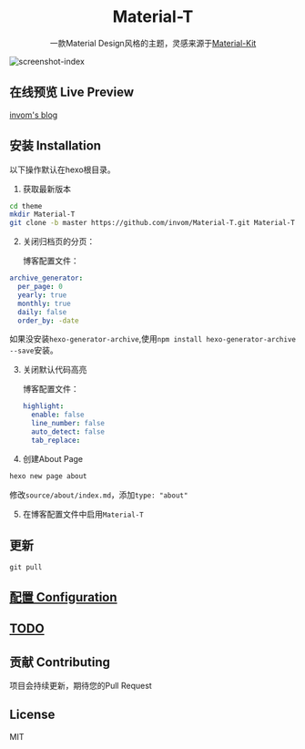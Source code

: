 <h1 align="center">Material-T</h1>

<p align="center">一款Material Design风格的主题，灵感来源于<a href="https://github.com/creativetimofficial/material-kit">Material-Kit</a></p>

![screenshot-index](https://github.com/invom/Material-T/raw/master/screenshot-index.png)


## 在线预览 Live Preview

[invom's blog](https://invom.cc)

## 安装 Installation
以下操作默认在hexo根目录。

1. 获取最新版本
```bash
cd theme
mkdir Material-T
git clone -b master https://github.com/invom/Material-T.git Material-T
```

2. 关闭归档页的分页：

   博客配置文件：
```yml
archive_generator:
  per_page: 0  
  yearly: true
  monthly: true
  daily: false
  order_by: -date
```
如果没安装`hexo-generator-archive`,使用`npm install hexo-generator-archive --save`安装。

3. 关闭默认代码高亮

   博客配置文件：

   ```yml
   highlight:
     enable: false
     line_number: false
     auto_detect: false
     tab_replace:
   ```

4. 创建About Page
```bash
hexo new page about
```

修改`source/about/index.md`，添加`type: "about"`

5. 在博客配置文件中启用`Material-T`

## 更新

`git pull`


## [配置 Configuration](https://github.com/invom/Material-T/wiki)

## [TODO](https://github.com/invom/Material-T/projects)


## 贡献 Contributing

项目会持续更新，期待您的Pull Request


## License

MIT
